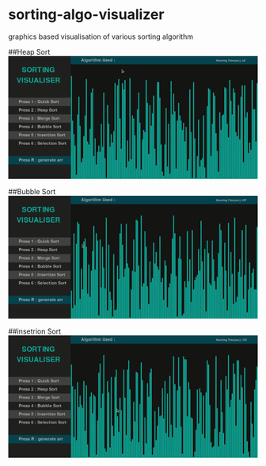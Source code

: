 # sorting-algo-visualizer
graphics based visualisation of various sorting algorithm

##Heap Sort
![](image/heapsort.gif)

##Bubble Sort
![](image/bubble%20sort.gif)

##insetrion Sort
![](image/insertion%20sort.gif)
